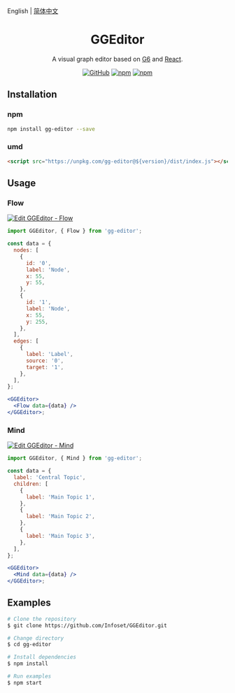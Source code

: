 English | [简体中文](README.md)

<h1 align="center">GGEditor</h1>

<div align="center">

A visual graph editor based on [G6](https://github.com/antvis/g6) and [React](https://github.com/facebook/react).

[![GitHub](https://img.shields.io/github/license/Infoset/GGEditor)](/LICENSE)
[![npm](https://img.shields.io/npm/v/gg-editor)](https://www.npmjs.com/package/gg-editor)
[![npm](https://img.shields.io/npm/dm/gg-editor)](https://www.npmjs.com/package/gg-editor)

</div>

## Installation

### npm

```bash
npm install gg-editor --save
```

### umd

```html
<script src="https://unpkg.com/gg-editor@${version}/dist/index.js"></script>
```

## Usage

### Flow

[![Edit GGEditor - Flow](https://codesandbox.io/static/img/play-codesandbox.svg)](https://codesandbox.io/s/ggeditor-flow-hq64m?fontsize=14&hidenavigation=1&theme=dark)

```jsx
import GGEditor, { Flow } from 'gg-editor';

const data = {
  nodes: [
    {
      id: '0',
      label: 'Node',
      x: 55,
      y: 55,
    },
    {
      id: '1',
      label: 'Node',
      x: 55,
      y: 255,
    },
  ],
  edges: [
    {
      label: 'Label',
      source: '0',
      target: '1',
    },
  ],
};

<GGEditor>
  <Flow data={data} />
</GGEditor>;
```

### Mind

[![Edit GGEditor - Mind](https://codesandbox.io/static/img/play-codesandbox.svg)](https://codesandbox.io/s/ggeditor-mind-2262q?fontsize=14&hidenavigation=1&theme=dark)

```jsx
import GGEditor, { Mind } from 'gg-editor';

const data = {
  label: 'Central Topic',
  children: [
    {
      label: 'Main Topic 1',
    },
    {
      label: 'Main Topic 2',
    },
    {
      label: 'Main Topic 3',
    },
  ],
};

<GGEditor>
  <Mind data={data} />
</GGEditor>;
```

## Examples

```bash
# Clone the repository
$ git clone https://github.com/Infoset/GGEditor.git

# Change directory
$ cd gg-editor

# Install dependencies
$ npm install

# Run examples
$ npm start
```
